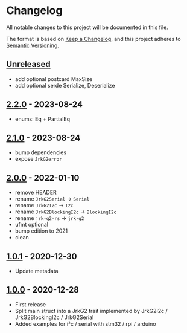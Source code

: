 # Changelog

All notable changes to this project will be documented in this file.

The format is based on [Keep a Changelog](https://keepachangelog.com/en/1.0.0/),
and this project adheres to [Semantic Versioning](https://semver.org/spec/v2.0.0.html).

<!-- next-header -->
## [Unreleased] <!-- ReleaseDate -->

- add optional postcard MaxSize
- add optional serde Serialize, Deserialize

## [2.2.0]  - 2023-08-24

- enums: Eq + PartialEq

## [2.1.0]  - 2023-08-24

- bump dependencies
- expose `JrkG2error`

## [2.0.0] - 2022-01-10

- remove HEADER
- rename `JrkG2Serial` → `Serial`
- rename `JrkG2I2c` → `I2c`
- rename `JrkG2BlockingI2c` → `BlockingI2c`
- rename `jrk-g2-rs` → `jrk-g2`
- ufmt optional
- bump edition to 2021
- clean

## [1.0.1] - 2020-12-30

- Update metadata

## [1.0.0] - 2020-12-28

- First release
- Split main struct into a JrkG2 trait implemented by JrkG2I2c / JrkG2BlockingI2c / JrkG2Serial
- Added examples for i²c / serial with stm32 / rpi / arduino

<!-- next-url -->
[Unreleased]: https://github.com/nim65s/jrk-g2-rs/compare/v2.2.0...HEAD
[2.2.0]: https://github.com/nim65s/jrk-g2-rs/compare/v2.1.0...v2.2.0
[2.1.0]: https://github.com/nim65s/jrk-g2-rs/compare/v2.0.0...v2.1.0
[2.0.0]: https://github.com/nim65s/jrk-g2-rs/compare/v1.0.1...v2.0.0
[1.0.1]: https://github.com/nim65s/jrk-g2-rs/compare/v1.0.0...v1.0.1
[1.0.0]: https://github.com/nim65s/jrk-g2-rs/releases/tag/v1.0.0
